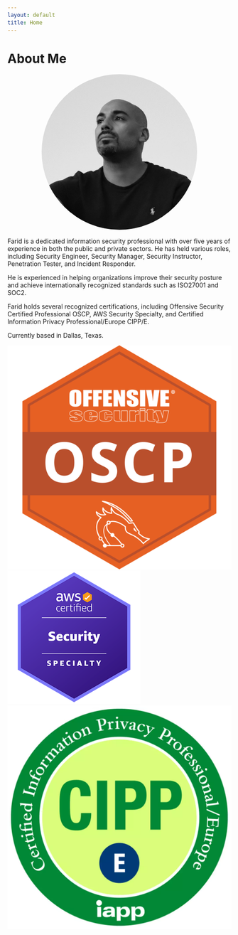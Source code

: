 ```yaml
---
layout: default
title: Home
---
```

# About Me

<div style="text-align: center;">
    <img src="./img/farid.jpeg" width="350" height="350" style="border-radius: 50%;">
</div>


Farid is a dedicated information security professional with over five years of experience in both the public and private sectors. He has held various roles, including Security Engineer, Security Manager, Security Instructor, Penetration Tester, and Incident Responder.

He is experienced in helping organizations improve their security posture and achieve internationally recognized standards such as ISO27001 and SOC2.

Farid holds several recognized certifications, including Offensive Security Certified Professional OSCP, AWS Security Specialty, and Certified Information Privacy Professional/Europe CIPP/E.

Currently based in Dallas, Texas.

![OSCP](./img/oscp.png) ![AWS Security Specialty](./img/aws.png) ![CIPP](./img/cipp.png)
